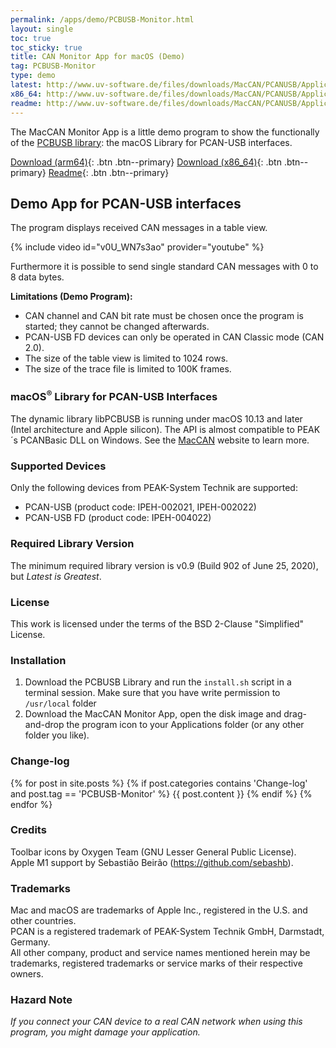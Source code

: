 ```yaml
---
permalink: /apps/demo/PCBUSB-Monitor.html
layout: single
toc: true
toc_sticky: true
title: CAN Monitor App for macOS (Demo)
tag: PCBUSB-Monitor
type: demo
latest: http://www.uv-software.de/files/downloads/MacCAN/PCANUSB/Applications/MacCAN_Monitor_App/MacCAN_Monitor.0.5_uni.dmg
x86_64: http://www.uv-software.de/files/downloads/MacCAN/PCANUSB/Applications/MacCAN_Monitor_App/MacCAN_Monitor.0.5_x86.dmg
readme: http://www.uv-software.de/files/downloads/MacCAN/PCANUSB/Applications/MacCAN_Monitor_App/MacCAN_Monitor.0.5.pdf
---
```

The MacCAN Monitor App is a little demo program to show the functionally of the [PCBUSB library](/drivers/libPCBUSB.html): the macOS Library for PCAN-USB interfaces.

[Download (arm64)]({{page.latest}}){: .btn .btn--primary}
[Download (x86_64)]({{page.x86_64}}){: .btn .btn--primary}
[Readme]({{page.readme}}){: .btn .btn--primary}

## Demo App for PCAN-USB interfaces

The program displays received CAN messages in a table view.

{% include video id="v0U_WN7s3ao" provider="youtube" %}

Furthermore it is possible to send single standard CAN messages with 0 to 8 data bytes.

**Limitations (Demo Program):**

- CAN channel and CAN bit rate must be chosen once the program is started; they cannot be changed afterwards.
- PCAN-USB FD devices can only be operated in CAN Classic mode (CAN 2.0).
- The size of the table view is limited to 1024 rows.
- The size of the trace file is limited to 100K frames.

### macOS<sup>&reg;</sup> Library for PCAN-USB Interfaces

The dynamic library libPCBUSB is running under macOS 10.13 and later (Intel architecture and Apple silicon).
The API is almost compatible to PEAK´s PCANBasic DLL on Windows.
See the [MacCAN](https://www.mac-can.com/) website to learn more.

### Supported Devices

Only the following devices from PEAK-System Technik are supported:
- PCAN-USB (product code: IPEH-002021, IPEH-002022)
- PCAN-USB FD (product code: IPEH-004022)

### Required Library Version

The minimum required library version is v0.9 (Build 902 of June 25, 2020), but _Latest is Greatest_.

### License

This work is licensed under the terms of the BSD 2-Clause "Simplified" License.

### Installation

1. Download the PCBUSB Library and run the `install.sh` script in a terminal session. Make sure that you have write permission to `/usr/local` folder
2. Download the MacCAN Monitor App, open the disk image and drag-and-drop the program icon to your Applications folder (or any other folder you like).

### Change-log

{% for post in site.posts %}
{% if post.categories contains 'Change-log' and post.tag == 'PCBUSB-Monitor' %}
{{ post.content }}
{% endif %}
{% endfor %}

### Credits

Toolbar icons by Oxygen Team (GNU Lesser General Public License). \
Apple M1 support by Sebastião Beirão (https://github.com/sebashb).

### Trademarks

Mac and macOS are trademarks of Apple Inc., registered in the U.S. and other countries. \
PCAN is a registered trademark of PEAK-System Technik GmbH, Darmstadt, Germany. \
All other company, product and service names mentioned herein may be trademarks, registered trademarks or service marks of their respective owners.

### Hazard Note

_If you connect your CAN device to a real CAN network when using this program, you might damage your application._
